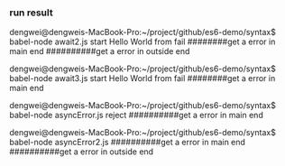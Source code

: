 ### run result

dengwei@dengweis-MacBook-Pro:~/project/github/es6-demo/syntax$ babel-node await2.js
start
Hello World from  fail
########get a error in main end
##########get a error in outside end

dengwei@dengweis-MacBook-Pro:~/project/github/es6-demo/syntax$ babel-node await3.js
start
Hello World from  fail
########get a error in main end


dengwei@dengweis-MacBook-Pro:~/project/github/es6-demo/syntax$ babel-node asyncError.js 
reject
##########get a error in main end

dengwei@dengweis-MacBook-Pro:~/project/github/es6-demo/syntax$  babel-node asyncError2.js 
##########get a error in main end
##########get a error in outside end

